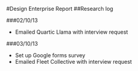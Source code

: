 #Design Enterprise Report
##Research log

###02/10/13

- Emailed Quartic Llama with interview request

###03/10/13

- Set up Google forms survey
- Emailed Fleet Collective with interview request